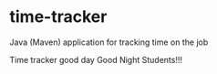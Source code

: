 # time-tracker
Java (Maven) application for tracking time on the job

Time tracker
good day
Good Night Students!!!
